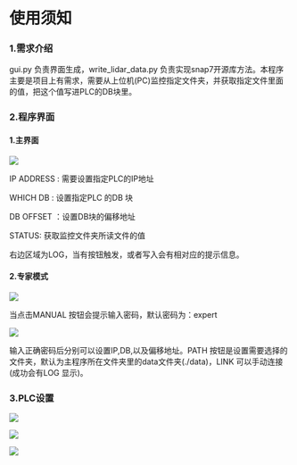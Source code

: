 # 使用须知
### 1.需求介绍

gui.py 负责界面生成，write_lidar_data.py 负责实现snap7开源库方法。本程序主要是项目上有需求，需要从上位机(PC)监控指定文件夹，并获取指定文件里面的值，把这个值写进PLC的DB块里。

### 2.程序界面

#### 1.主界面

![](C:\Users\frank\Pictures\1.PNG)

IP ADDRESS : 需要设置指定PLC的IP地址

WHICH DB : 设置指定PLC 的DB 块

DB OFFSET ：设置DB块的偏移地址

STATUS: 获取监控文件夹所读文件的值

右边区域为LOG，当有按钮触发，或者写入会有相对应的提示信息。

#### 2.专家模式

![](C:\Users\frank\Pictures\2.PNG)

当点击MANUAL 按钮会提示输入密码，默认密码为：expert

![](C:\Users\frank\Pictures\3.PNG)

输入正确密码后分别可以设置IP,DB,以及偏移地址。PATH 按钮是设置需要选择的文件夹，默认为主程序所在文件夹里的data文件夹(./data)，LINK 可以手动连接(成功会有LOG 显示)。

### 3.PLC设置

![](C:\Users\frank\Pictures\4.PNG)

![](C:\Users\frank\Pictures\5.PNG)

![](C:\Users\frank\Pictures\6.PNG)
